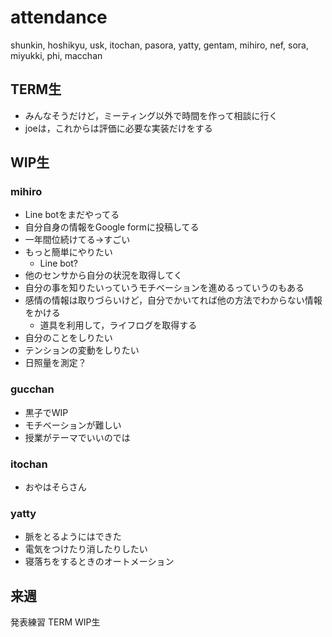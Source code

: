 # attendance
shunkin, hoshikyu, usk, itochan, pasora, yatty, gentam, mihiro, nef, sora, miyukki, phi, macchan

## TERM生
* みんなそうだけど，ミーティング以外で時間を作って相談に行く
* joeは，これからは評価に必要な実装だけをする

## WIP生
### mihiro
* Line botをまだやってる
* 自分自身の情報をGoogle formに投稿してる
* 一年間位続けてる→すごい
* もっと簡単にやりたい
  * Line bot?
* 他のセンサから自分の状況を取得してく
* 自分の事を知りたいっていうモチベーションを進めるっていうのもある
* 感情の情報は取りづらいけど，自分でかいてれば他の方法でわからない情報をかける
  * 道具を利用して，ライフログを取得する
* 自分のことをしりたい
* テンションの変動をしりたい
* 日照量を測定？

### gucchan
* 黒子でWIP
* モチベーションが難しい
* 授業がテーマでいいのでは

### itochan
* おやはそらさん

### yatty
* 脈をとるようにはできた
* 電気をつけたり消したりしたい
* 寝落ちをするときのオートメーション


## 来週
発表練習
TERM WIP生
